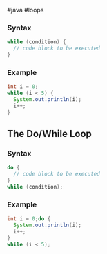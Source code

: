 #java #loops    
### Syntax

```java
while (condition) {
  // code block to be executed
}
```

### Example

```java
int i = 0;
while (i < 5) {
  System.out.println(i);
  i++;
}
```

## The Do/While Loop

### Syntax

```java
do {
  // code block to be executed
}
while (condition);
```

### Example

```java
int i = 0;do {
  System.out.println(i);
  i++;
}
while (i < 5);
```